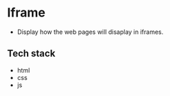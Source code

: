 # Iframe 
- Display how the web pages will disaplay in iframes.
  
## Tech stack
 - html
 - css
 - js
   

